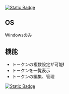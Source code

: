 [![Static Badge](https://img.shields.io/badge/%E3%83%80%E3%82%A6%E3%83%B3%E3%83%AD%E3%83%BC%E3%83%89-green)](https://github.com/AIITScience/tokenloader-japanese/releases/download/v1/tokenloaderSetup.exe)
## OS
Windowsのみ
## 機能

- トークンの複数設定が可能!
- トークンを一覧表示
- トークンの編集、管理

[![Static Badge](https://img.shields.io/badge/%E3%83%9B%E3%83%BC%E3%83%A0%E3%81%AB%E6%88%BB%E3%82%8B-blue)](https://aiitscience.github.io/)
